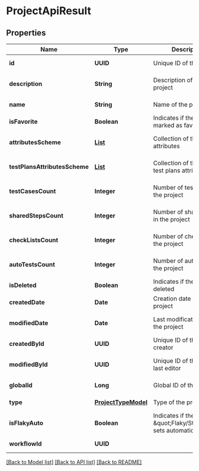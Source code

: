# ProjectApiResult
## Properties

| Name | Type | Description | Notes |
|------------ | ------------- | ------------- | -------------|
| **id** | **UUID** | Unique ID of the project | [default to null] |
| **description** | **String** | Description of the project | [optional] [default to null] |
| **name** | **String** | Name of the project | [default to null] |
| **isFavorite** | **Boolean** | Indicates if the project is marked as favorite | [default to null] |
| **attributesScheme** | [**List**](CustomAttributeModel.md) | Collection of the project attributes | [optional] [default to null] |
| **testPlansAttributesScheme** | [**List**](CustomAttributeModel.md) | Collection of the project test plans attributes | [optional] [default to null] |
| **testCasesCount** | **Integer** | Number of test cases in the project | [optional] [default to null] |
| **sharedStepsCount** | **Integer** | Number of shared steps in the project | [optional] [default to null] |
| **checkListsCount** | **Integer** | Number of checklists in the project | [optional] [default to null] |
| **autoTestsCount** | **Integer** | Number of autotests in the project | [optional] [default to null] |
| **isDeleted** | **Boolean** | Indicates if the project is deleted | [default to null] |
| **createdDate** | **Date** | Creation date of the project | [default to null] |
| **modifiedDate** | **Date** | Last modification date of the project | [optional] [default to null] |
| **createdById** | **UUID** | Unique ID of the project creator | [default to null] |
| **modifiedById** | **UUID** | Unique ID of the project last editor | [optional] [default to null] |
| **globalId** | **Long** | Global ID of the project | [default to null] |
| **type** | [**ProjectTypeModel**](ProjectTypeModel.md) | Type of the project | [default to null] |
| **isFlakyAuto** | **Boolean** | Indicates if the status \&quot;Flaky/Stable\&quot; sets automatically | [default to null] |
| **workflowId** | **UUID** |  | [default to null] |

[[Back to Model list]](../README.md#documentation-for-models) [[Back to API list]](../README.md#documentation-for-api-endpoints) [[Back to README]](../README.md)

